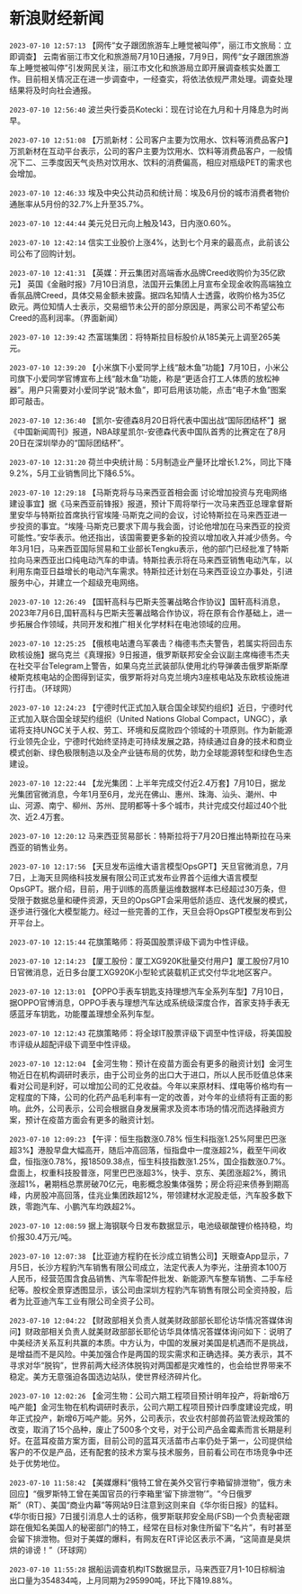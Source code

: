 # 新浪财经新闻
`2023-07-10 12:57:13` 【网传“女子跟团旅游车上睡觉被叫停”，丽江市文旅局：立即调查】 云南省丽江市文化和旅游局7月10日通报，7月9日，网传“女子跟团旅游车上睡觉被叫停”引发网民关注，丽江市文化和旅游局立即开展调查核实处置工作。目前相关情况正在进一步调查中，一经查实，将依法依规严肃处理。调查处理结果将及时向社会通报。

`2023-07-10 12:56:40` 波兰央行委员Kotecki：现在讨论在九月和十月降息为时尚早。

`2023-07-10 12:51:08` 【万凯新材：公司客户主要为饮用水、饮料等消费品客户】万凯新材在互动平台表示，公司的客户主要为饮用水、饮料等消费品客户，一般情况下二、三季度因天气炎热对饮用水、饮料的消费偏高，相应对瓶级PET的需求也会增加。

`2023-07-10 12:46:33` 埃及中央公共动员和统计局：埃及6月份的城市消费者物价通胀率从5月份的32.7%上升至35.7%。

`2023-07-10 12:44:44` 美元兑日元向上触及143，日内涨0.60%。

`2023-07-10 12:42:14` 信实工业股价上涨4%，达到七个月来的最高点，此前该公司公布了回购计划。

`2023-07-10 12:41:31` 【英媒：开云集团对高端香水品牌Creed收购价为35亿欧元】 英国《金融时报》7月10日消息，法国开云集团上月宣布全现金收购高端独立香氛品牌Creed，具体交易金额未披露。据四名知情人士透露，收购价格为35亿欧元。两位知情人士表示，交易细节未公开的部分原因是，两家公司不希望公布Creed的高利润率。（界面新闻）

`2023-07-10 12:39:42` 杰富瑞集团：将特斯拉目标股价从185美元上调至265美元。

`2023-07-10 12:39:20` 【小米旗下小爱同学上线“敲木鱼”功能】7月10日，小米公司旗下小爱同学官博宣布上线“敲木鱼”功能，称是“更适合打工人体质的放松神器”。用户只需要对小爱同学说“敲木鱼”，即可启用该功能，点击“电子木鱼”图案即可敲击。

`2023-07-10 12:36:40` 【凯尔-安德森8月20日将代表中国出战“国际团结杯”】据《中国新闻周刊》报道，NBA球星凯尔-安德森代表中国队首秀的比赛定在了8月20日在深圳举办的“国际团结杯”。

`2023-07-10 12:31:20` 荷兰中央统计局：5月制造业产量环比增长1.2%，同比下降9.2%，5月工业销售同比下降6.5%。

`2023-07-10 12:29:18` 【马斯克将与马来西亚首相会面 讨论增加投资与充电网络建设事宜】据《马来西亚前锋报》报道，预计下周将举行一次马来西亚总理拿督斯里安华与特斯拉首席执行官埃隆·马斯克之间的会议，讨论特斯拉在马来西亚进一步投资的事宜。“埃隆·马斯克已要求下周与我会面，讨论他增加在马来西亚的投资可能性。”安华表示。他还指出，该国需要更多新的投资以增加收入并减少债务。今年3月1日，马来西亚国际贸易和工业部长Tengku表示，他的部门已经批准了特斯拉向马来西亚出口纯电动汽车的申请。特斯拉表示将在马来西亚销售电动汽车，以利用东南亚日益增长的电动汽车需求。特斯拉还计划在马来西亚设立办事处，引进服务中心，并建立一个超级充电网络。

`2023-07-10 12:26:49` 【国轩高科与巴斯夫签署战略合作协议】国轩高科消息，2023年7月6日,国轩高科与巴斯夫签署战略合作协议，将在原有合作基础上，进一步拓展合作领域，共同开发和推广相关化学材料在电池领域的应用。

`2023-07-10 12:25:25` 【俄核电站遭乌军袭击？梅德韦杰夫警告，若属实将回击东欧核设施】据乌克兰《真理报》9日报道，俄罗斯联邦安全会议副主席梅德韦杰夫在社交平台Telegram上警告，如果乌克兰武装部队使用北约导弹袭击俄罗斯斯摩棱斯克核电站的企图得到证实，俄罗斯将对乌克兰境内3座核电站及东欧核设施进行打击。（环球网）

`2023-07-10 12:24:23` 【宁德时代正式加入联合国全球契约组织】近日，宁德时代正式加入联合国全球契约组织（United Nations Global Compact，UNGC），承诺将支持UNGC关于人权、劳工、环境和反腐败四个领域的十项原则。作为新能源行业领先企业，宁德时代始终坚持走可持续发展之路，持续通过自身的技术和商业模式创新、绿色极限制造以及全产业链布局的优势，助力全球能源转型和绿色生态建设。

`2023-07-10 12:22:44` 【龙光集团：上半年完成交付近2.4万套】7月10日，据龙光集团官微消息，今年1月至6月，龙光在佛山、惠州、珠海、汕头、潮州、中山、河源、南宁、柳州、苏州、昆明都等十多个城市，共计完成交付超过40个批次、近2.4万套。

`2023-07-10 12:20:12` 马来西亚贸易部长：特斯拉将于7月20日推出特斯拉在马来西亚的销售业务。

`2023-07-10 12:17:56` 【天旦发布运维大语言模型OpsGPT】天旦官微消息，7月7日，上海天旦网络科技发展有限公司正式发布业界首个运维大语言模型OpsGPT。据介绍，目前，用于训练的高质量运维数据样本已经超过30万条，但受限于数据总量和硬件资源，天旦的OpsGPT会采用低阶适应、迭代发展的模式，逐步进行强化大模型能力。经过一些完善的工作，天旦会将OpsGPT模型发布到公开平台上。

`2023-07-10 12:15:44` 花旗策略师：将英国股票评级下调为中性评级。

`2023-07-10 12:14:23` 【厦工股份：厦工XG920K批量交付用户】厦工股份7月10日官微消息，近日多台厦工XG920K小型轮式装载机正式交付华北地区客户。

`2023-07-10 12:13:01` 【OPPO手表车钥匙支持理想汽车全系列车型】7月10日，据OPPO官博消息，OPPO手表与理想汽车达成系统级深度合作，首家支持手表无感蓝牙车钥匙，功能覆盖理想全系列车型。

`2023-07-10 12:12:43` 花旗策略师：将全球IT股票评级下调至中性评级，将美国股市评级从超配评级下调至中性评级。

`2023-07-10 12:12:04` 【金河生物：预计在疫苗方面会有更多的融资计划】金河生物近日在机构调研时表示，由于公司业务的出口大于进口，所以人民币贬值总体来看对公司是利好，可以增加公司的汇兑收益。今年以来原材料、煤电等价格均有一定程度的下降，公司的化药产品毛利率有一定的改善，对今年的业绩将有正面的影响。此外，公司表示，公司会根据自身发展需求及资本市场的情况而选择融资方案，预计在疫苗方面会有更多的融资计划。

`2023-07-10 12:09:23` 【午评：恒生指数涨0.78% 恒生科指涨1.25%阿里巴巴涨超3%】港股早盘大幅高开，随后冲高回落，恒指盘中一度涨超2%，截至午间收盘，恒指涨0.78%，报18509.38点，恒生科技指数涨1.25%，国企指数涨0.7%。盘面上，权重科技股普涨，阿里巴巴涨超3%，快手、京东、美团涨超2%，腾讯涨超1%，暑期档总票房破70亿元，电影概念股集体强势；房企将迎来债券到期高峰，内房股冲高回落，佳兆业集团跌超12%，带领建材水泥股走低，汽车股多数下跌，零跑汽车、小鹏汽车均跌超2%。

`2023-07-10 12:08:59` 据上海钢联今日发布数据显示，电池级碳酸锂价格持稳，均价报30.4万元/吨。

`2023-07-10 12:07:38` 【比亚迪方程豹在长沙成立销售公司】天眼查App显示，7月5日，长沙方程豹汽车销售有限公司成立，法定代表人为李光，注册资本100万人民币，经营范围含食品销售、汽车零配件批发、新能源汽车整车销售、二手车经纪等。股权全景穿透图显示，该公司由深圳方程豹汽车销售有限公司全资持股，后者为比亚迪汽车工业有限公司全资子公司。

`2023-07-10 12:04:22` 【财政部相关负责人就美财政部部长耶伦访华情况答媒体询问】财政部相关负责人就美财政部部长耶伦访华具体情况答媒体询问如下：说明了中美经济关系互利共赢的本质。中方认为，中国的发展对美国是机遇而不是挑战，是增益而不是风险。中美加强合作是两国的现实需求和正确选择。美方表示，其不寻求对华“脱钩”，世界前两大经济体脱钩对两国都是灾难性的，也会给世界带来不稳定。美方无意强迫各国选边站队，使世界经济碎片化。

`2023-07-10 12:02:26` 【金河生物：公司六期工程项目预计明年投产，将新增6万吨产能】金河生物在机构调研时表示，公司六期工程项目预计四季度建设完成，明年正式投产，新增6万吨产能。另外，公司表示，农业农村部兽药监管法规政策的改变，取消了15个品种，废止了500多个文号，对于公司产品金霉素而言长期是利好。在蓝耳疫苗方案方面，目前公司的蓝耳灭活苗市占率仍处于第一，公司提供给客户的不仅是产品，还有配套的技术方案与技术服务，目前看公司在市场竞争中还处于优势地位。

`2023-07-10 11:58:42` 【美媒爆料“俄特工曾在美外交官行李箱留排泄物”，俄方未回应】“俄罗斯特工曾在美国官员的行李箱里‘留下排泄物’”。“今日俄罗斯”（RT）、美国“商业内幕”等网站9日注意到这则来自《华尔街日报》的猛料。《华尔街日报》7日援引消息人士的话称，俄罗斯联邦安全局(FSB)一个负责秘密跟踪在俄知名美国人的秘密部门的特工，经常在目标对象住所留下“名片”，有时甚至会留下排泄物。但对于美媒的爆料，有网友在RT评论区表示不满，“这简直是臭烘烘的诽谤！”（环球网）

`2023-07-10 11:55:28` 据船运调查机构ITS数据显示，马来西亚7月1-10日棕榈油出口量为354834吨，上月同期为295990吨，环比下降19.88%。

